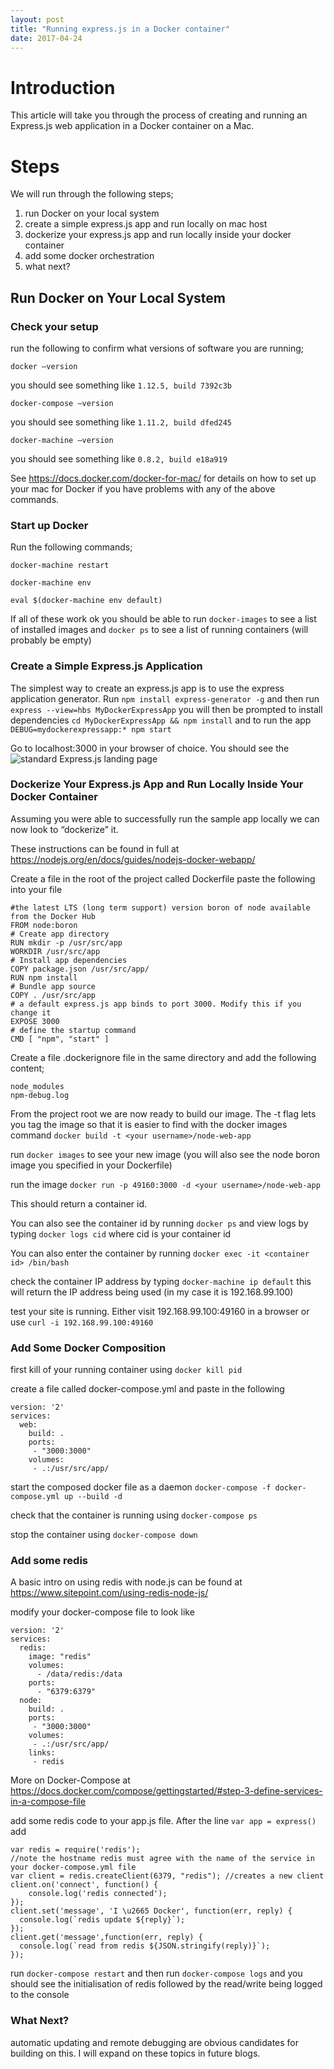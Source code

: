 ```yaml
---
layout: post
title: "Running express.js in a Docker container"
date: 2017-04-24
---
```

# Introduction

This article will take you through the process of creating and running an Express.js web application in a Docker container on a Mac.

# Steps

We will run through the following steps;
1. run Docker on your local system
2. create a simple express.js app and run locally on mac host
3. dockerize your express.js app and run locally inside your docker container
4. add some docker orchestration
5. what next?


## Run Docker on Your Local System

### Check your setup

run the following to confirm what versions of software you are running;

`docker —version`


you should see something like `1.12.5, build 7392c3b`


`docker-compose —version`


you should see something like `1.11.2, build dfed245`


`docker-machine —version`


you should see something like `0.8.2, build e18a919`


See <https://docs.docker.com/docker-for-mac/> for details on how to set up your mac for Docker if you have problems with any of the above commands.

### Start up Docker

Run the following commands;

`docker-machine restart`


`docker-machine env`


`eval $(docker-machine env default)`


If all of these work ok you should be able to run `docker-images` to see a list of installed images and `docker ps` to see a list of running containers (will probably be empty)

### Create a Simple Express.js Application

The simplest way to create an express.js app is to use the express application generator.  Run `npm install express-generator -g` and then run `express --view=hbs MyDockerExpressApp` you will then be prompted to install dependencies `cd MyDockerExpressApp && npm install` and to run the app `DEBUG=mydockerexpressapp:* npm start`

Go to localhost:3000 in your browser of choice.  You should see the ![standard Express.js landing page](https://www.dropbox.com/s/hif5btsbh88dsbw/Screenshot%202017-04-24%2011.11.58.png?dl=0)

### Dockerize Your Express.js App and Run Locally Inside Your Docker Container

Assuming you were able to successfully run the sample app locally we can now look to “dockerize” it.

These instructions can be found in full at https://nodejs.org/en/docs/guides/nodejs-docker-webapp/


Create a file in the root of the project called Dockerfile
paste the following into your file

```
#the latest LTS (long term support) version boron of node available from the Docker Hub
FROM node:boron
# Create app directory
RUN mkdir -p /usr/src/app
WORKDIR /usr/src/app
# Install app dependencies
COPY package.json /usr/src/app/
RUN npm install
# Bundle app source
COPY . /usr/src/app
# a default express.js app binds to port 3000. Modify this if you change it
EXPOSE 3000
# define the startup command
CMD [ "npm", "start" ]
```


Create a file .dockerignore file in the same directory and add the following content;

```
node_modules
npm-debug.log
```

From the project root we are now ready to build our image.  The -t flag lets you tag the image so that it is easier to find with the docker images command `docker build -t <your username>/node-web-app`


run `docker images` to see your new image (you will also see the node boron image you specified in your Dockerfile)

run the image `docker run -p 49160:3000 -d <your username>/node-web-app`

This should return a container id.

You can also see the container id by running `docker ps` and view logs by typing
`docker logs cid` where cid is your container id

You can also enter the container by running `docker exec -it <container id> /bin/bash`

check the container IP address by typing `docker-machine ip default` this will return the IP address being used (in my case it is 192.168.99.100)

test your site is running.  Either visit 192.168.99.100:49160 in a browser or use `curl -i 192.168.99.100:49160`

### Add Some Docker Composition
first kill of your running container using `docker kill pid`

create a file called docker-compose.yml and paste in the following
```
version: '2'
services:
  web:
    build: .
    ports:
     - "3000:3000"
    volumes:
     - .:/usr/src/app/
```


start the composed docker file as a daemon `docker-compose -f docker-compose.yml up --build -d`

check that the container is running using `docker-compose ps`

stop the container using `docker-compose down`


### Add some redis

A basic intro on using redis with node.js can be found at
https://www.sitepoint.com/using-redis-node-js/

modify your docker-compose file to look like
```
version: '2'
services:
  redis:
    image: "redis"
    volumes:
      - /data/redis:/data
    ports:
      - "6379:6379"
  node:
    build: .
    ports:
     - "3000:3000"
    volumes:
     - .:/usr/src/app/
    links:
     - redis
```

More on Docker-Compose at
https://docs.docker.com/compose/gettingstarted/#step-3-define-services-in-a-compose-file

add some redis code to your app.js file.  After the line `var app = express()` add
```
var redis = require('redis');
//note the hostname redis must agree with the name of the service in your docker-compose.yml file
var client = redis.createClient(6379, "redis"); //creates a new client
client.on('connect', function() {
    console.log('redis connected');
});
client.set('message', 'I \u2665 Docker', function(err, reply) {
  console.log(`redis update ${reply}`);
});
client.get('message',function(err, reply) {
  console.log(`read from redis ${JSON.stringify(reply)}`);
});
```

run `docker-compose restart` and then run `docker-compose logs` and you should see the initialisation of redis followed by the read/write being logged to the console

### What Next?
automatic updating and remote debugging are obvious candidates for building on this. I will expand on these topics in future blogs.
